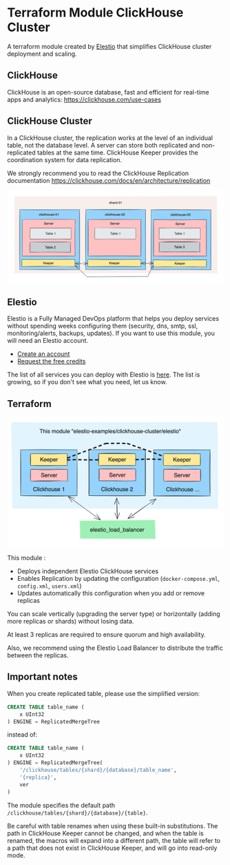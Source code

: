 # Terraform Module ClickHouse Cluster

A terraform module created by [Elestio](https://elest.io/fully-managed-services) that simplifies ClickHouse cluster deployment and scaling.

## ClickHouse

ClickHouse is an open-source database, fast and efficient for real-time apps and analytics: https://clickhouse.com/use-cases

## ClickHouse Cluster

In a ClickHouse cluster, the replication works at the level of an individual table, not the database level.
A server can store both replicated and non-replicated tables at the same time.
ClickHouse Keeper provides the coordination system for data replication.

We strongly recommend you to read the ClickHouse Replication documentation https://clickhouse.com/docs/en/architecture/replication

![Cluster architecture](https://raw.githubusercontent.com/elestio-examples/terraform-elestio-clickhouse-cluster/main/documentation/cluster_architecture.png)

## Elestio

Elestio is a Fully Managed DevOps platform that helps you deploy services without spending weeks configuring them (security, dns, smtp, ssl, monitoring/alerts, backups, updates). If you want to use this module, you will need an Elestio account.

- [Create an account](https://dash.elest.io/signup)
- [Request the free credits](https://docs.elest.io/books/billing/page/free-trial)

The list of all services you can deploy with Elestio is [here](https://elest.io/fully-managed-services). The list is growing, so if you don't see what you need, let us know.

## Terraform

![Terraform architecture](https://raw.githubusercontent.com/elestio-examples/terraform-elestio-clickhouse-cluster/main/documentation/terraform_architecture.png)

This module :

- Deploys independent Elestio ClickHouse services
- Enables Replication by updating the configuration (`docker-compose.yml`, `config.xml`, `users.xml`)
- Updates automatically this configuration when you add or remove replicas

You can scale vertically (upgrading the server type) or horizontally (adding more replicas or shards) without losing data.

At least 3 replicas are required to ensure quorum and high availability.

Also, we recommend using the Elestio Load Balancer to distribute the traffic between the replicas.

## Important notes

When you create replicated table, please use the simplified version:

```sql
CREATE TABLE table_name (
    x UInt32
) ENGINE = ReplicatedMergeTree
```

instead of:

```sql
CREATE TABLE table_name (
    x UInt32
) ENGINE = ReplicatedMergeTree(
    '/clickhouse/tables/{shard}/{database}/table_name',
    '{replica}',
    ver
)
```

The module specifies the default path `/clickhouse/tables/{shard}/{database}/{table}`.

Be careful with table renames when using these built-in substitutions. The path in ClickHouse Keeper cannot be changed, and when the table is renamed, the macros will expand into a different path, the table will refer to a path that does not exist in ClickHouse Keeper, and will go into read-only mode.
